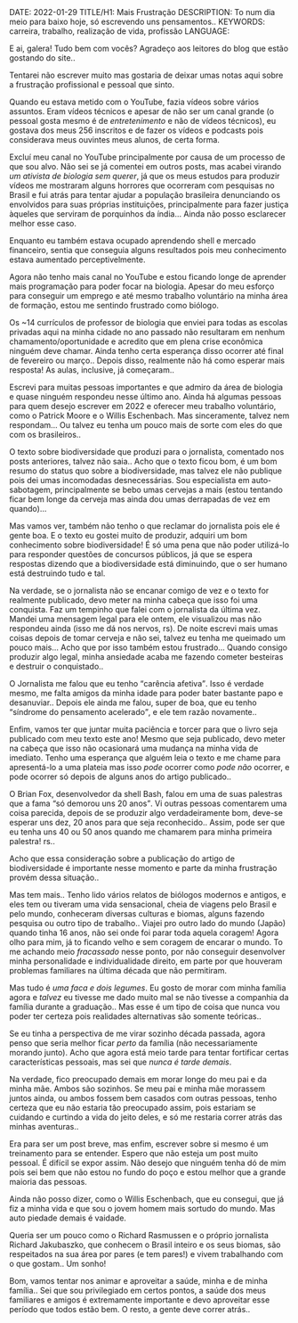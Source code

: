 <!DOCTYPE html>
<meta http-equiv="content-type" content="text/html; charset=utf-8">
<link rel="stylesheet" href="../css/style.css" type="text/css">
<!-- PLAIN TEXT -->
DATE: 2022-01-29
TITLE/H1: Mais Frustração
DESCRIPTION: To num dia meio para baixo hoje, só escrevendo uns pensamentos..
KEYWORDS: carreira, trabalho, realização de vida, profissão
LANGUAGE: 

<!-- DATE MUST BE IN THE FORMAT YYY-MM-DD -->
<!-- H1 WILL BE ADDED TO POST/ARTICLE HEADER -->
<!-- KEYWORD DELIMITER IS COMMA -->


<!-- HYPERTEXT -->

E ai, galera! Tudo bem com vocês? Agradeço aos leitores do blog que estão
gostando do site..

Tentarei não escrever muito mas gostaria de deixar umas notas aqui sobre
a frustração profissional e pessoal que sinto.

Quando eu estava metido com o YouTube, fazia vídeos sobre vários assuntos.
Eram vídeos técnicos e apesar de não ser um canal grande (o pessoal
gosta mesmo é de *entretenimento* e não de vídeos técnicos), eu gostava
dos meus 256 inscritos e de fazer os vídeos e podcasts pois
considerava meus ouvintes meus alunos, de certa forma.

Excluí meu canal no YouTube principalmente por causa de um processo de
que sou alvo. Não sei se já comentei em outros <span lang="en">posts</span>,
mas acabei virando *um ativista de biologia sem querer*, já que
os meus estudos para produzir vídeos me mostraram alguns horrores
que ocorreram com pesquisas no Brasil e fui atrás para tentar ajudar
a população brasileira denunciando os envolvidos para suas próprias instituições,
principalmente para fazer justiça àqueles que serviram de porquinhos
da índia... Ainda não posso esclarecer melhor esse caso.

Enquanto eu também estava ocupado aprendendo <span lang="en">shell</span>
e mercado financeiro, sentia que conseguia alguns resultados pois
meu conhecimento estava aumentado perceptivelmente.

Agora não tenho mais canal no YouTube e estou ficando longe
de aprender mais programação para poder focar na biologia.
Apesar do meu esforço para conseguir um emprego e até mesmo trabalho
voluntário na minha área de formação, estou me sentindo frustrado como
biólogo.

Os ~14 currículos de professor de biologia
que enviei para todas as escolas privadas aqui na minha cidade no ano passado
não resultaram em nenhum chamamento/oportunidade
e acredito que em plena crise econômica ninguém deve chamar.
Ainda tenho certa esperança disso ocorrer até final de fevereiro
ou março.. Depois disso, realmente não há como esperar mais resposta!
As aulas, inclusive, já começaram..

Escrevi para muitas pessoas importantes e que admiro 
da área de biologia e quase ninguém respondeu
nesse último ano. Ainda há algumas pessoas para quem desejo escrever
em 2022 e oferecer meu trabalho voluntário,
como o Patrick Moore e o Willis Eschenbach. Mas sinceramente, talvez nem
respondam... Ou talvez eu tenha um pouco mais de sorte com eles do que com
os brasileiros..

O texto sobre biodiversidade que produzi para o jornalista, comentado
nos posts anteriores, talvez não saia.. Acho que o texto
ficou bom, é um bom resumo do <span>status quo</span> sobre a biodiversidade,
mas talvez ele não publique pois dei umas incomodadas desnecessárias.
Sou especialista em auto-sabotagem,
principalmente se bebo umas cervejas a mais (estou tentando ficar bem longe
da cerveja mas ainda dou umas derrapadas de vez em quando)...

Mas vamos ver, também não tenho o que reclamar do jornalista pois ele
é gente boa. E o texto eu gostei muito de produzir,
adquiri um bom conhecimento sobre biodiversidade! É só uma pena
que não poder utilizá-lo para responder questões de concursos públicos,
já que se espera respostas dizendo que a biodiversidade está diminuindo,
que o ser humano está destruindo tudo e tal.

Na verdade, se o jornalista não se encanar comigo de vez e
o texto for realmente publicado, devo meter na minha cabeça que isso foi uma conquista.
Faz um tempinho que falei com o jornalista da última vez. Mandei uma
mensagem legal para ele ontem, ele visualizou mas não respondeu ainda
(isso me dá nos nervos, rs).
De noite escrevi mais umas coisas depois de tomar cerveja e não sei,
talvez eu tenha me queimado um pouco mais... Acho que por isso também
estou frustrado... Quando consigo produzir algo legal, minha ansiedade
acaba me fazendo cometer besteiras e destruir o conquistado..

O Jornalista me falou que eu tenho <q>carência afetiva</q>. Isso é
verdade mesmo, me falta amigos da minha idade para poder bater bastante
papo e desanuviar.. Depois ele ainda me falou, super de boa, que eu tenho
<q>síndrome do pensamento acelerado</q>, e ele tem razão novamente..

Enfim, vamos ter que juntar muita paciência e torcer para que o livro
seja publicado com meu texto este ano! Mesmo que seja publicado,
devo meter na cabeça que isso não ocasionará uma mudança na minha vida
de imediato. Tenho uma esperança que alguém leia o texto e me chame
para apresentá-lo a uma plateia mas isso *pode* ocorrer como *pode não* ocorrer,
e pode ocorrer só depois de alguns anos do artigo publicado..

O Brian Fox, desenvolvedor da <span lang="en">shell</span> Bash,
falou em uma de suas palestras que a fama <q>só demorou uns 20 anos</q>.
Vi outras pessoas comentarem uma coisa parecida, depois de se produzir
algo verdadeiramente bom, deve-se esperar uns dez, 20 anos para que seja reconhecido..
Assim, pode ser que eu tenha uns 40 ou 50 anos quando me chamarem para
minha primeira palestra! rs..

Acho que essa consideração sobre a publicação do artigo de biodiversidade
é importante nesse momento e parte da minha frustração provém dessa
situação..

Mas tem mais.. Tenho lido vários relatos de biólogos modernos e antigos,
e eles tem ou tiveram uma vida sensacional, cheia de viagens pelo Brasil
e pelo mundo, conheceram diversas culturas e biomas, alguns
fazendo pesquisa ou outro tipo de trabalho.. 
Viajei pro outro lado do mundo (Japão)
quando tinha 16 anos, não sei onde foi parar toda aquela coragem!
Agora
olho para mim, já to ficando velho e sem coragem de encarar o mundo.
To me achando meio *fracassado* nesse ponto, por não conseguir
desenvolver minha personalidade e individualidade direito, em parte
por que houveram problemas familiares na última década que não
permitiram.

Mas tudo é *uma faca e dois legumes*. Eu gosto de morar com minha
família agora e *talvez* eu tivesse me dado muito mal se não tivesse
a companhia da família durante a graduação.. Mas esse é um tipo de coisa
que nunca vou poder ter certeza pois realidades alternativas são
somente teóricas..

Se eu tinha a perspectiva de me virar sozinho década
passada, agora penso que seria melhor ficar *perto* da família
(não necessariamente morando junto). Acho que agora está meio tarde
para tentar fortificar certas características pessoais, mas sei que
*nunca é tarde demais*.

Na verdade, fico preocupado demais em morar longe do meu pai e da minha
mãe. Ambos são sozinhos. Se meu pai e minha mãe morassem juntos ainda,
ou ambos fossem bem casados com outras pessoas,
tenho certeza que eu não estaria tão preocupado assim,
pois estariam se cuidando e curtindo a vida do jeito deles, e só
me restaria correr atrás das minhas aventuras..

Era para ser um <span lang="en">post</span> breve, mas enfim,
escrever sobre si mesmo é um treinamento para se entender.
Espero que não esteja um <span lang="en">post</span> muito pessoal.
É difícil se expor assim. Não desejo que ninguém tenha dó de mim
pois sei bem que não estou no fundo do poço e estou
melhor que a grande maioria das pessoas.

Ainda não posso dizer, como o Willis Eschenbach, que eu consegui,
que já fiz a minha vida
e que sou o jovem homem mais sortudo do mundo.
Mas auto piedade demais é vaidade.

Queria ser um pouco como o Richard Rasmussen e o próprio jornalista
Richard Jakubaszko, que conhecem o Brasil inteiro e os seus biomas,
são respeitados na sua área por pares (e tem pares!) e vivem
trabalhando com o que gostam.. Um sonho!

Bom, vamos tentar nos animar e aproveitar a saúde, minha e de minha
família.. Sei que sou privilegiado em certos pontos, a saúde
dos meus familiares e amigos é extremamente importante e
devo aproveitar esse período que todos estão bem. O resto,
a gente deve correr atrás..

